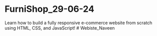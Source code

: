 # FurniShop_29-06-24
Learn how to build a fully responsive e-commerce website from scratch using HTML, CSS, and JavaScript!
#   W e b i s t e _ N a v e e n  
 